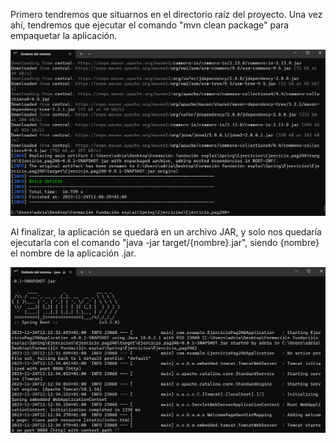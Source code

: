 Primero tendremos que situarnos en el directorio raíz del proyecto. Una vez ahí, tendremos que ejecutar el comando "mvn clean package" para empaquetar la aplicación.

![Error](Paso1.png)


Al finalizar, la aplicación se quedará en un archivo JAR, y solo nos quedaría ejecutarla con el comando "java -jar target/{nombre}.jar", siendo {nombre} el nombre de la aplicación .jar.

![Error](Paso2.png)